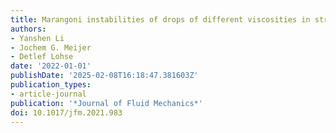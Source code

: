 ```yaml
---
title: Marangoni instabilities of drops of different viscosities in stratified liquids
authors:
- Yanshen Li
- Jochem G. Meijer
- Detlef Lohse
date: '2022-01-01'
publishDate: '2025-02-08T16:18:47.381603Z'
publication_types:
- article-journal
publication: '*Journal of Fluid Mechanics*'
doi: 10.1017/jfm.2021.983
---
```

